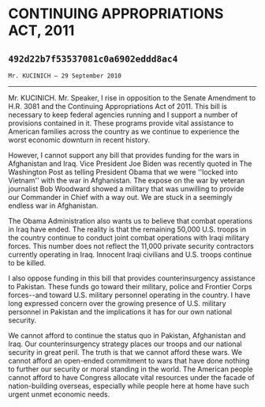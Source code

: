 # CONTINUING APPROPRIATIONS ACT, 2011
## `492d22b7f53537081c0a6902eddd8ac4`
`Mr. KUCINICH — 29 September 2010`

---


Mr. KUCINICH. Mr. Speaker, I rise in opposition to the Senate 
Amendment to H.R. 3081 and the Continuing Appropriations Act of 2011. 
This bill is necessary to keep federal agencies running and I support a 
number of provisions contained in it. These programs provide vital 
assistance to American families across the country as we continue to 
experience the worst economic downturn in recent history.

However, I cannot support any bill that provides funding for the wars 
in Afghanistan and Iraq. Vice President Joe Biden was recently quoted 
in The Washington Post as telling President Obama that we were ''locked 
into Vietnam'' with the war in Afghanistan. The expose on the war by 
veteran journalist Bob Woodward showed a military that was unwilling to 
provide our Commander in Chief with a way out. We are stuck in a 
seemingly endless war in Afghanistan.

The Obama Administration also wants us to believe that combat 
operations in Iraq have ended. The reality is that the remaining 50,000 
U.S. troops in the country continue to conduct joint combat operations 
with Iraqi military forces. This number does not reflect the 11,000 
private security contractors currently operating in Iraq. Innocent 
Iraqi civilians and U.S. troops continue to be killed.

I also oppose funding in this bill that provides counterinsurgency 
assistance to Pakistan. These funds go toward their military, police 
and Frontier Corps forces--and toward U.S. military personnel operating 
in the country. I have long expressed concern over the growing presence 
of U.S. military personnel in Pakistan and the implications it has for 
our own national security.

We cannot afford to continue the status quo in Pakistan, Afghanistan 
and Iraq. Our counterinsurgency strategy places our troops and our 
national security in great peril. The truth is that we cannot afford 
these wars. We cannot afford an open-ended commitment to wars that have 
done nothing to further our security or moral standing in the world. 
The American people cannot afford to have Congress allocate vital 
resources under the facade of nation-building overseas, especially 
while people here at home have such urgent unmet economic needs.